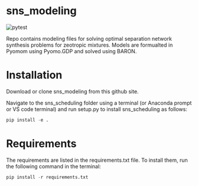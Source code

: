 # sns_modeling

![pytest](https://github.com/pfauk/sns_modeling/blob/main/.github/workflows/pytest.yml/badge.svg) <br> 

Repo contains modeling files for solving optimal separation network synthesis problems for zeotropic mixtures. Models are formualted in Pyomom using Pyomo.GDP and solved using BARON. 

# Installation

Download or clone sns_modeling from this github site. 

Navigate to the sns_scheduling folder using a terminal (or Anaconda prompt or VS code terminal) and run setup.py to install sns_scheduling as follows:

```python
pip install -e . 
```



# Requirements
 
The requirements are listed in the requirements.txt file. To install them, run the following command in the terminal:

```python 
pip install -r requirements.txt
```